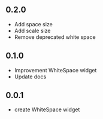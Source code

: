 ## 0.2.0
* Add space size
* Add scale size
* Remove deprecated white space

## 0.1.0
* Improvement WhiteSpace widget
* Update docs

## 0.0.1
* create WhiteSpace widget
